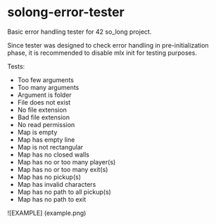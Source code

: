 # solong-error-tester

Basic error handling tester for 42 so_long project.

Since tester was designed to check error handling in pre-initialization phase, it is recommended to disable mlx init for testing purposes.

Tests:

- Too few arguments
- Too many arguments
- Argument is folder
- File does not exist
- No file extension
- Bad file extension
- No read permission
- Map is empty
- Map has empty line
- Map is not rectangular
- Map has no closed walls
- Map has no or too many player(s)
- Map has no or too many exit(s)
- Map has no pickup(s)
- Map has invalid characters
- Map has no path to all pickup(s)
- Map has no path to exit

![EXAMPLE] (example.png)